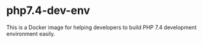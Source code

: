 # php7.4-dev-env
This is a Docker image for helping developers to build PHP 7.4 development environment easily.
